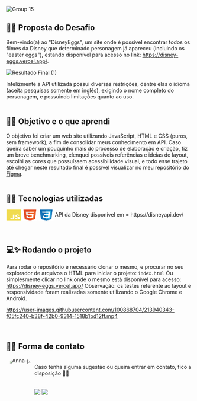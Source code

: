 ![Group 15](https://user-images.githubusercontent.com/100868704/213938191-06164ea0-5941-44fc-9e1a-6998f760ed5b.png)
## 🚀✨ Proposta do Desafio
Bem-vindo(a) ao "DisneyEggs", um site onde é possível encontrar todos os filmes da Disney que determinado personagem já apareceu (incluindo os "easter eggs"), estando disponível para acesso no link: <https://disney-eggs.vercel.app/>.

![Resultado Final (1)](https://user-images.githubusercontent.com/100868704/213939925-a9cfda31-fd0e-400c-88f1-825e110ec841.png)

Infelizmente a API utilizada possui diversas restrições, dentre elas o idioma (aceita pesquisas somente em inglês), exigindo o nome completo do personagem, e possuindo limitações quanto ao uso.<br><br>

## 🧠✨ Objetivo e o que aprendi
O objetivo foi criar um web site utilizando JavaScript, HTML e CSS (puros, sem framework), a fim de consolidar meus conhecimento em API.
Caso queira saber um pouquinho mais do processo de elaboração e criação, fiz um breve benchmarking, elenquei possíveis referências e ideias de layout, escolhi as cores que possuíssem acessibilidade visual, e todo esse trajeto até chegar neste resultado final é possível visualizar no meu repositório do [Figma](https://www.figma.com/file/DFHUqpBTHUprs1O8sXhO9l/DisneyEggs?node-id=0%3A1&t=xjdNuSnoXFffa5Nq-1).<br><br>

## 🔧✨ Tecnologias utilizadas
<div style="display: inline_block">
  <img align="center" alt="Anna-Js" height="30" width="40" src="https://raw.githubusercontent.com/devicons/devicon/master/icons/javascript/javascript-plain.svg">
  <img align="center" alt="Anna-HTML" height="30" width="40" src="https://raw.githubusercontent.com/devicons/devicon/master/icons/html5/html5-original.svg">
  <img align="center" alt="Anna-CSS" height="30" width="40" src="https://raw.githubusercontent.com/devicons/devicon/master/icons/css3/css3-original.svg">
  API da Disney disponível em = https://disneyapi.dev/
</div><br><br>

## 💻✨ Rodando o projeto
Para rodar o repositório é necessário clonar o mesmo, e procurar no seu explorador de arquivos o HTML para iniciar o projeto: `index.html`
Ou simplesmente clicar no link onde o mesmo está disponível para acesso: <https://disney-eggs.vercel.app/>
Observação: os testes referente ao layout e responsividade foram realizadas somente utilizando o Google Chrome e Android.<br>

https://user-images.githubusercontent.com/100868704/213940343-f05fc240-b38f-42b0-9314-1518b1bd12ff.mp4

<br>

## 🌺✨ Forma de contato
<div style="display: inline_block">
  <img align="left" alt="Anna-pic" height="150" style="border-radius:50px;" src="https://cdn.picrew.me/shareImg/org/202301/707090_N2E3YlxN.png"><br>
  Caso tenha alguma sugestão ou queira entrar em contato, fico a disposição 🥰💖
</div><br><br>
<div>
  <a href = "mailto:luizafistarol@gmail.com"><img src="https://img.shields.io/badge/Gmail-D14836?style=for-the-badge&logo=gmail&logoColor=white" target="_blank"></a>
  <a href="https://www.linkedin.com/in/anna-luiza-camargo-fistarol/" target="_blank"><img src="https://img.shields.io/badge/-LinkedIn-%230077B5?style=for-the-badge&logo=linkedin&logoColor=white" target="_blank"></a> 
</div>
